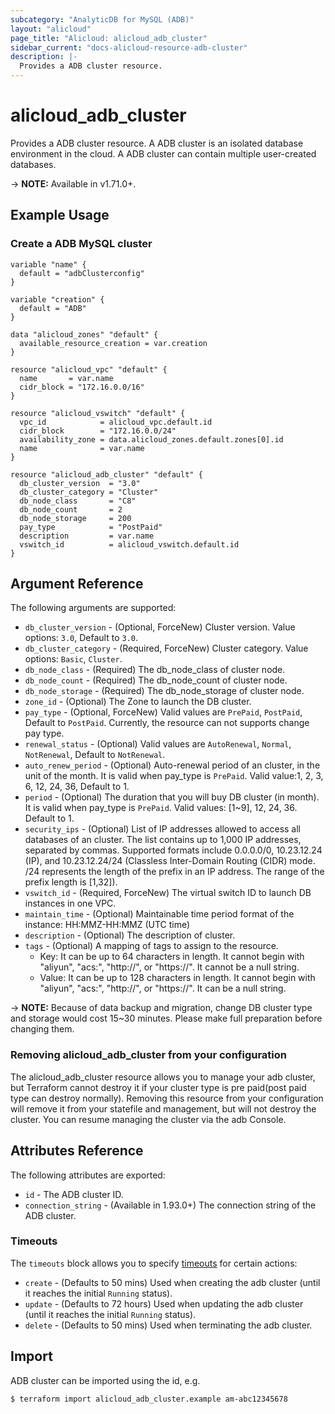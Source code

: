 ```yaml
---
subcategory: "AnalyticDB for MySQL (ADB)"
layout: "alicloud"
page_title: "Alicloud: alicloud_adb_cluster"
sidebar_current: "docs-alicloud-resource-adb-cluster"
description: |-
  Provides a ADB cluster resource.
---
```


# alicloud\_adb\_cluster

Provides a ADB cluster resource. A ADB cluster is an isolated database
environment in the cloud. A ADB cluster can contain multiple user-created
databases.

-> **NOTE:** Available in v1.71.0+.

## Example Usage

### Create a ADB MySQL cluster

```
variable "name" {
  default = "adbClusterconfig"
}

variable "creation" {
  default = "ADB"
}

data "alicloud_zones" "default" {
  available_resource_creation = var.creation
}

resource "alicloud_vpc" "default" {
  name       = var.name
  cidr_block = "172.16.0.0/16"
}

resource "alicloud_vswitch" "default" {
  vpc_id            = alicloud_vpc.default.id
  cidr_block        = "172.16.0.0/24"
  availability_zone = data.alicloud_zones.default.zones[0].id
  name              = var.name
}

resource "alicloud_adb_cluster" "default" {
  db_cluster_version  = "3.0"
  db_cluster_category = "Cluster"
  db_node_class       = "C8"
  db_node_count       = 2
  db_node_storage     = 200
  pay_type            = "PostPaid"
  description         = var.name
  vswitch_id          = alicloud_vswitch.default.id
}
```

## Argument Reference

The following arguments are supported:

* `db_cluster_version` - (Optional, ForceNew) Cluster version. Value options: `3.0`, Default to `3.0`.
* `db_cluster_category` - (Required, ForceNew) Cluster category. Value options: `Basic`, `Cluster`.
* `db_node_class` - (Required) The db_node_class of cluster node.
* `db_node_count` - (Required) The db_node_count of cluster node.
* `db_node_storage` - (Required) The db_node_storage of cluster node.
* `zone_id` - (Optional) The Zone to launch the DB cluster.
* `pay_type` - (Optional, ForceNew) Valid values are `PrePaid`, `PostPaid`, Default to `PostPaid`. Currently, the resource can not supports change pay type.
* `renewal_status` - (Optional) Valid values are `AutoRenewal`, `Normal`, `NotRenewal`, Default to `NotRenewal`.
* `auto_renew_period` - (Optional) Auto-renewal period of an cluster, in the unit of the month. It is valid when pay_type is `PrePaid`. Valid value:1, 2, 3, 6, 12, 24, 36, Default to 1.
* `period` - (Optional) The duration that you will buy DB cluster (in month). It is valid when pay_type is `PrePaid`. Valid values: [1~9], 12, 24, 36. Default to 1.
* `security_ips` - (Optional) List of IP addresses allowed to access all databases of an cluster. The list contains up to 1,000 IP addresses, separated by commas. Supported formats include 0.0.0.0/0, 10.23.12.24 (IP), and 10.23.12.24/24 (Classless Inter-Domain Routing (CIDR) mode. /24 represents the length of the prefix in an IP address. The range of the prefix length is [1,32]).
* `vswitch_id` - (Required, ForceNew) The virtual switch ID to launch DB instances in one VPC.
* `maintain_time` - (Optional) Maintainable time period format of the instance: HH:MMZ-HH:MMZ (UTC time)
* `description` - (Optional) The description of cluster.
* `tags` - (Optional) A mapping of tags to assign to the resource.
    - Key: It can be up to 64 characters in length. It cannot begin with "aliyun", "acs:", "http://", or "https://". It cannot be a null string.
    - Value: It can be up to 128 characters in length. It cannot begin with "aliyun", "acs:", "http://", or "https://". It can be a null string.

-> **NOTE:** Because of data backup and migration, change DB cluster type and storage would cost 15~30 minutes. Please make full preparation before changing them.

### Removing alicloud_adb_cluster from your configuration
 
The alicloud_adb_cluster resource allows you to manage your adb cluster, but Terraform cannot destroy it if your cluster type is pre paid(post paid type can destroy normally). Removing this resource from your configuration will remove it from your statefile and management, but will not destroy the cluster. You can resume managing the cluster via the adb Console.
 
## Attributes Reference

The following attributes are exported:

* `id` - The ADB cluster ID.
* `connection_string` - (Available in 1.93.0+) The connection string of the ADB cluster.

### Timeouts

The `timeouts` block allows you to specify [timeouts](https://www.terraform.io/docs/configuration-0-11/resources.html#timeouts) for certain actions:

* `create` - (Defaults to 50 mins) Used when creating the adb cluster (until it reaches the initial `Running` status). 
* `update` - (Defaults to 72 hours) Used when updating the adb cluster (until it reaches the initial `Running` status). 
* `delete` - (Defaults to 50 mins) Used when terminating the adb cluster. 

## Import

ADB cluster can be imported using the id, e.g.

```
$ terraform import alicloud_adb_cluster.example am-abc12345678
```